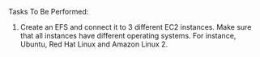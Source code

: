 Tasks To Be Performed:
 1. Create an EFS and connect it to 3 different EC2 instances. Make sure that all instances have different operating systems. For instance, Ubuntu, Red Hat Linux and Amazon Linux 2.
